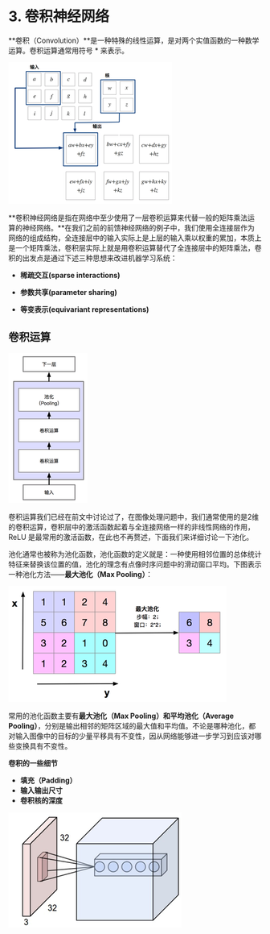 # 3. 卷积神经网络

**卷积（Convolution）**是一种特殊的线性运算，是对两个实值函数的一种数学运算。卷积运算通常用符号 * 来表示。

 ![image-20221004100012361](chap3.assets/image-20221004100012361.png)

**卷积神经网络是指在网络中至少使用了一层卷积运算来代替一般的矩阵乘法运算的神经网络。**在我们之前的前馈神经网络的例子中，我们使用全连接层作为网络的组成结构，全连接层中的输入实际上是上层的输入乘以权重的累加，本质上是一个矩阵乘法，卷积层实际上就是用卷积运算替代了全连接层中的矩阵乘法，卷积的出发点是通过下述三种思想来改进机器学习系统：

- **稀疏交互(sparse interactions)**

- **参数共享(parameter sharing)**

- **等变表示(equivariant representations)**

## 卷积运算

![image-20221004100137400](chap3.assets/image-20221004100137400.png)

卷积运算我们已经在前文中讨论过了，在图像处理问题中，我们通常使用的是2维的卷积运算，卷积层中的激活函数起着与全连接网络一样的非线性网络的作用，ReLU 是最常用的激活函数，在此也不再赘述，下面我们来详细讨论一下池化。

池化通常也被称为池化函数，池化函数的定义就是：一种使用相邻位置的总体统计特征来替换该位置的值，池化的理念有点像时序问题中的滑动窗口平均。下图表示一种池化方法——**最大池化（Max Pooling）**：

![image-20221004100221903](chap3.assets/image-20221004100221903.png)

常用的池化函数主要有**最大池化（Max Pooling）**和**平均池化（Average Pooling）**，分别是输出相邻的矩阵区域的最大值和平均值。不论是哪种池化，都对输入图像中的目标的少量平移具有不变性，因从网络能够进一步学习到应该对哪些变换具有不变性。

**卷积的一些细节**

- **填充（Padding）**
-  **输入输出尺寸**
- **卷积核的深度**

![image-20221004100404549](chap3.assets/image-20221004100404549.png)